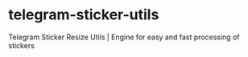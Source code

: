 # telegram-sticker-utils
Telegram Sticker Resize Utils | Engine for easy and fast processing of stickers
